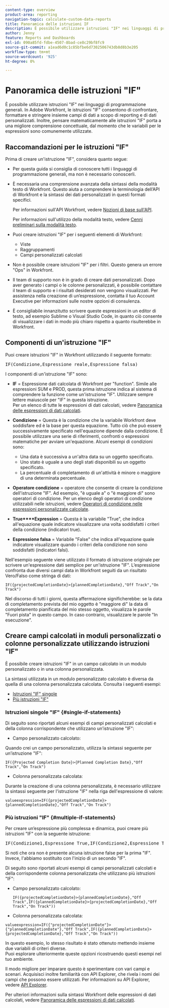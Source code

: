 ```yaml
---
content-type: overview
product-area: reporting
navigation-topic: calculate-custom-data-reports
title: Panoramica delle istruzioni IF
description: È possibile utilizzare istruzioni "IF" nei linguaggi di programmazione generali. In Adobe Workfront, le istruzioni "IF" consentono di confrontare, formattare e stringere insieme campi di dati a scopo di reporting e di dati personalizzati. Inoltre, pensare matematicamente alle istruzioni "IF" porta a una migliore comprensione concettuale, dal momento che le variabili per le espressioni sono comunemente utilizzate.
author: Jenny
feature: Reports and Dashboards
exl-id: 090a85fd-fdbe-4507-8bad-ce8c29bf8fc9
source-git-commit: a1ead6d0c1c85bfbe6d7302506743db8d8b3e205
workflow-type: tm+mt
source-wordcount: '925'
ht-degree: 0%

---
```


# Panoramica delle istruzioni &quot;IF&quot;

<!-- Audited: 1/2024 -->

È possibile utilizzare istruzioni &quot;IF&quot; nei linguaggi di programmazione generali. In Adobe Workfront, le istruzioni &quot;IF&quot; consentono di confrontare, formattare e stringere insieme campi di dati a scopo di reporting e di dati personalizzati. Inoltre, pensare matematicamente alle istruzioni &quot;IF&quot; porta a una migliore comprensione concettuale, dal momento che le variabili per le espressioni sono comunemente utilizzate.

## Raccomandazioni per le istruzioni &quot;IF&quot;

Prima di creare un&#39;istruzione &quot;IF&quot;, considera quanto segue:

* Per questa guida si consiglia di conoscere tutti i linguaggi di programmazione generali, ma non è necessario conoscerli.
* È necessaria una comprensione avanzata della sintassi della modalità testo di Workfront. Questo aiuta a comprendere la terminologia dell’API di Workfront e la sintassi dei dati personalizzati in questi formati specifici.

  Per informazioni sull&#39;API Workfront, vedere [Nozioni di base sull&#39;API](../../../wf-api/general/api-basics.md).

  Per informazioni sull&#39;utilizzo della modalità testo, vedere [Cenni preliminari sulla modalità testo](../../../reports-and-dashboards/reports/text-mode/understand-text-mode.md).

* Puoi creare istruzioni &quot;IF&quot; per i seguenti elementi di Workfront:

   * Viste
   * Raggruppamenti
   * Campi personalizzati calcolati

* Non è possibile creare istruzioni &quot;IF&quot; per i filtri. Questo genera un errore &quot;Ops&quot; in Workfront.
* Il team di supporto non è in grado di creare dati personalizzati. Dopo aver generato i campi o le colonne personalizzati, è possibile contattare il team di supporto e i risultati desiderati non vengono visualizzati. Per assistenza nella creazione di un’espressione, contatta il tuo Account Executive per informazioni sulle nostre opzioni di consulenza.
* È consigliabile innanzitutto scrivere queste espressioni in un editor di testo, ad esempio Sublime o Visual Studio Code, in quanto ciò consente di visualizzare i dati in modo più chiaro rispetto a quanto risulterebbe in Workfront.

## Componenti di un&#39;istruzione &quot;IF&quot;

Puoi creare istruzioni &quot;IF&quot; in Workfront utilizzando il seguente formato:
<pre>IF(Condizione,Espressione reale,Espressione falsa)</pre>I componenti di un'istruzione "IF" sono:

* **IF** = Espressione dati calcolata di Workfront per &quot;function&quot;. Simile alle espressioni SUM e PROD, questa prima istruzione indica al sistema di comprendere la funzione come un&#39;istruzione &quot;IF&quot;. Utilizzare sempre lettere maiuscole per &quot;IF&quot; in questa istruzione.\
  Per un elenco di tutte le espressioni di dati calcolati, vedere [Panoramica delle espressioni di dati calcolati](../../../reports-and-dashboards/reports/calc-cstm-data-reports/calculated-data-expressions.md).

* **Condizione** = Questa è la condizione che la variabile Workfront deve soddisfare ed è la base per questa equazione. Tutto ciò che può essere successivamente specificato nell&#39;equazione dipende dalla condizione. È possibile utilizzare una serie di riferimenti, confronti o espressioni matematiche per avviare un&#39;equazione. Alcuni esempi di condizioni sono:

   * Una data è successiva a un&#39;altra data su un oggetto specificato.
   * Uno stato è uguale a uno degli stati disponibili su un oggetto specificato.
   * La percentuale di completamento di un&#39;attività è minore o maggiore di una determinata percentuale.

* **Operatore condizione** = operatore che consente di creare la condizione dell&#39;istruzione &quot;IF&quot;. Ad esempio, &quot;è uguale a&quot; o &quot;è maggiore di&quot; sono operatori di condizione. Per un elenco degli operatori di condizione utilizzabili nelle istruzioni, vedere [Operatori di condizione nelle espressioni personalizzate calcolate](../../../reports-and-dashboards/reports/calc-cstm-data-reports/condition-operators-calculated-custom-expressions.md).

* **True****Expression** = Questa è la variabile &quot;True&quot;, che indica all&#39;equazione quale indicatore visualizzare una volta soddisfatti i criteri della condizione (indicatori true).

* **Espressione falsa** = Variabile &quot;False&quot; che indica all&#39;equazione quale indicatore visualizzare quando i criteri della condizione non sono soddisfatti (indicatori falsi).

Nell&#39;esempio seguente viene utilizzato il formato di istruzione originale per scrivere un&#39;espressione dati semplice per un&#39;istruzione &quot;IF&quot;. L’espressione confronta due diversi campi data in Workfront seguiti da un risultato Vero/Falso come stringa di dati:

```
IF({projectedCompletionDate}>{plannedCompletionDate},"Off Track","On Track")
```

Nel discorso di tutti i giorni, questa affermazione significherebbe: se la data di completamento prevista del mio oggetto è &quot;maggiore di&quot; la data di completamento pianificata del mio stesso oggetto, visualizza le parole &quot;Fuori pista&quot; in questo campo. In caso contrario, visualizzare le parole &quot;In esecuzione&quot;.

## Creare campi calcolati in moduli personalizzati o colonne personalizzate utilizzando istruzioni &quot;IF&quot;

È possibile creare istruzioni &quot;IF&quot; in un campo calcolato in un modulo personalizzato o in una colonna personalizzata.

La sintassi utilizzata in un modulo personalizzato calcolato è diversa da quella di una colonna personalizzata calcolata. Consulta i seguenti esempi:

* [Istruzioni &quot;IF&quot; singole](#single-if-statements)
* [Più istruzioni &quot;IF&quot;](#multiple-if-statements)

### Istruzioni singole &quot;IF&quot; {#single-if-statements}

Di seguito sono riportati alcuni esempi di campi personalizzati calcolati e della colonna corrispondente che utilizzano un’istruzione &quot;IF&quot;:

* Campo personalizzato calcolato:

Quando crei un campo personalizzato, utilizza la sintassi seguente per un’istruzione &quot;IF&quot;:

```
IF({Projected Completion Date}>{Planned Completion Date},"Off Track","On Track")
```

* Colonna personalizzata calcolata:

Durante la creazione di una colonna personalizzata, è necessario utilizzare la sintassi seguente per l&#39;istruzione &quot;IF&quot; nella riga dell&#39;espressione di valore:

```
valueexpression=IF({projectedCompletionDate}>{plannedCompletionDate},"Off Track","On Track")
```

### Più istruzioni &quot;IF&quot; {#multiple-if-statements}

Per creare un’espressione più complessa e dinamica, puoi creare più istruzioni &quot;IF&quot; con la seguente istruzione:

<pre>IF(Condizione1,Espressione True,IF(Condizione2,Espressione True,Espressione False))</pre>Si noti che ora non è presente alcuna istruzione false per la prima "IF". Invece, l'abbiamo sostituito con l'inizio di un secondo "IF".

Di seguito sono riportati alcuni esempi di campi personalizzati calcolati e della corrispondente colonna personalizzata che utilizzano più istruzioni &quot;IF&quot;:

* Campo personalizzato calcolato:

  ```
  IF({projectedCompletionDate}>{plannedCompletionDate},"Off Track",IF({plannedCompletionDate}>{projectedCompletionDate},"Off Track","On Track"))
  ```

* Colonna personalizzata calcolata:

```
valueexpression=IF({"projectedCompletionDate"}>{"plannedCompletionDate"},"Off Track",IF({plannedCompletionDate}>{projectedCompletionDate},"Off Track","On Track"))
```

In questo esempio, lo stesso risultato è stato ottenuto mettendo insieme due variabili di criteri diverse.\
Puoi esplorare ulteriormente queste opzioni ricostruendo questi esempi nel tuo ambiente.

Il modo migliore per imparare questo è sperimentare con vari campi e scenari. Acquisisci inoltre familiarità con API Explorer, che rivela i nomi dei campi che possono essere utilizzati. Per informazioni su API Explorer, vedere [API Explorer](../../../wf-api/general/api-explorer.md).

Per ulteriori informazioni sulla sintassi Workfront delle espressioni di dati calcolati, vedere [Panoramica delle espressioni di dati calcolati](../../../reports-and-dashboards/reports/calc-cstm-data-reports/calculated-data-expressions.md).
